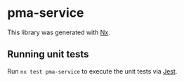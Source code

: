 # pma-service

This library was generated with [Nx](https://nx.dev).

## Running unit tests

Run `nx test pma-service` to execute the unit tests via [Jest](https://jestjs.io).
